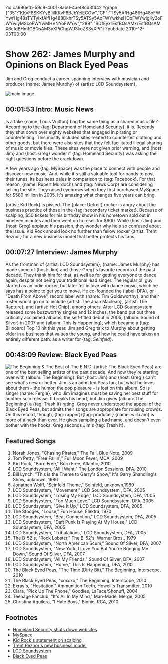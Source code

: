?id ca696efb-59c9-4001-8ab0-4aef8cd3f442
?graph {"35":"KKvF8SKKYyBIiilKKvF8BJbYelECOw","CF":"TSy5AfHg48fHg48oFWYwfHg48sTYTyIxfAifHg488DkhrTSy5ATSy5AoFWYwkhsHOoFWYwlgKy3oFWYwiyMScoFWYwMHVNYoFWYw","289":"BDfEyxrEsfBQsAMxrEsfBQsAMX6cfdBHm1GBQsAM3yXPiChgWJ3koZS3yXPi"}
?pubdate 2010-12-03T00:00

# Show 262: James Murphy and Opinions on Black Eyed Peas
Jim and Greg conduct a career-spanning interview with musician and producer {name: James Murphy} of {artist: LCD Soundsystem}.

![main image](https://static.soundopinions.org/images/2010/jamesmurphy.jpg)

## 00:01:53 Intro: Music News
Is a fake {name: Louis Vuitton} bag the same thing as a shared music file? According to the {tag: Department of Homeland Security}, it is. Recently they shut down over eighty websites that engaged in pirating or counterfeiting. This mostly included sites related to counterfeit clothing and other goods, but there were also sites that they felt facilitated illegal sharing of music or movie files. These sites were not given prior warning, and {host: Jim} and {host: Greg} wonder if {tag: Homeland Security} was asking the right questions before the crackdown.

A few years ago {tag: MySpace} was the place to connect with people and discover new music. And, while it's still a valuable tool for bands to post their tunes, its business pales in comparison to {tag: Facebook}. For that reason, {name: Rupert Murdoch} and {tag: News Corp} are considering selling the site. They raised eyebrows when they first purchased MySpace for $580 million in 2005. It's amazing what changes five years can bring.

{artist: Kid Rock} is pissed. The {place: Detroit} rocker is angry about the business practice of those in the {tag: secondary ticket market}. Because of scalping, $50 tickets for his birthday show in his hometown sold out in nineteen minutes and then went on to resell for $900. While {host: Jim} and {host: Greg} applaud his passion, they wonder why he's so confused about the issue. Kid Rock should look no further than fellow rocker {artist: Trent Reznor} for a new business model that better protects his fans.

## 00:07:27 Interview: James Murphy
As the frontman of {artist: LCD Soundsystem}, {name: James Murphy} has made some of {host: Jim} and {host: Greg}'s favorite records of the past decade. They thank him for that, as well as for getting everyone to dance again, despite not being your traditional lead singer. The regular ol' guy started as an indie rocker, but later fell in love with dance music, which he says has a point: to get you to move. He co-founded the {label: DFA}, or "Death From Above", record label with {name: Tim Goldsworthy}, and their roster would go on to include {artist: The Juan Maclean}, {artist: The Rapture}, and {artist: Hot Chip}, among others. After LCD Soundsystem released some buzzworthy singles and 12 inches, the band put out three critically acclaimed albums: the self-titled debut in 2005, {album: Sound of Silver} in 2007 and {album: This Is Happening}, which became a {tag: Billboard} Top 10 hit this year. Jim and Greg talk to Murphy about getting older in a business that values the young, and how he could have taken an entirely different path: as a writer for {tag: *Seinfeld*}.

## 00:48:09 Review: Black Eyed Peas
![The Beginning & The Best of The E.N.D.](https://static.soundopinions.org/assets/262/2890.jpg)
{artist: The Black Eyed Peas} are one of the best selling artists of the past decade. And now they're starting over with {album: The Beginning}. But {host: Jim} and {host: Greg } can't see what's new or better. Jim is an admitted Peas fan, but what he loves about them – the humor, the pop pleasure – is lost on this album. So is singer {name: Fergie}, who Jim imagines must be saving her best stuff for another solo release. It breaks his heart, but Jim gives {album: The Beginning} a {tag: Trash It} rating. Greg never understood the appeal of the Black Eyed Peas, but admits their songs are appropriate for rousing crowds. On this record, though, {tag: rapper}/{tag: producer} {name: will.i.am} is more of a hack than ever. He gives sampling a bad name, and doesn't even bother with the hooks. Greg seconds Jim's {tag: Trash It}.

## Featured Songs
1. Norah Jones, "Chasing Pirates," The Fall, Blue Note, 2009
2. Tom Petty, "Free Fallin'," Full Moon Fever, MCA, 2009
3. Kid Rock, "Born Free," Born Free, Atlantic, 2010
4. LCD Soundsystem, "All I Want," The London Sessions, DFA, 2010
5. Bill Lynch, "This is the Theme to Garry's Show," It's Garry Shandling's Show, unknown, 1986
6. Jonathan Wolff, "Seinfeld Theme," Seinfeld, unknown,1989
7. LCD Soundsystem, "Movement," LCD Soundsystem , DFA, 2005
8. LCD Soundsystem, "Losing My Edge," LCD Soundsystem, DFA, 2005
9. LCD Soundsystem, "Too Much Love," LCD Soundsystem, DFA, 2005
10. LCD Soundsystem, "Give It Up," LCD Soundsystem, DFA, 2005
11. The Stooges, "Loose," Fun House, Elektra, 1970
12. LCD Soundsystem, "Beat Connection," LCD Soundsystem, DFA, 2005
13. LCD Soundsystem, "Daft Punk Is Playing At My House," LCD Soundsystem, DFA, 2005
14. LCD Soundsystem, "Tribulations," LCD Soundsystem, DFA, 2005
15. The B-52's, "Rock Lobster," The B-52's, Warner Bros., 1979
16. LCD Soundsystem, "North American Scum," Sound Of Silver, DFA, 2007
17. LCD Soundsystem, "New York, I Love You But You're Bringing Me Down," Sound Of Silver, DFA, 2007
18. LCD Soundsystem, "All My Friends," Sound Of Silver, DFA, 2007
19. LCD Soundsystem, "Home," This Is Happening, DFA, 2010
20. The Black Eyed Peas, "The Time (Dirty Bit)," The Beginning, Interscope, 2010
21. The Black Eyed Peas, "xoxoxo," The Beginning, Interscope, 2010
22. Exray's, "Hesitation," Ammunition Teeth, Howell's Transmitter, 2010
23. Ciara, "Pick Up The Phone," Goodies, LaFace/Shonuff, 2004
24. Teenage Fanclub, "It's All In My Mind," Man-Made, Merge, 2005
25. Christina Aguilera, "I Hate Boys," Bionic, RCA, 2010

## Footnotes
- [Homeland Security shuts down websites](http://www.nytimes.com/2010/11/27/technology/27torrent.html?_r=1&src=me)
- [MySpace](http://www.myspace.com/)
- [Kid Rock's statement on scalping](https://web.archive.org/web/20101202025819/http://www.kidrock.com/news/fans-upset-about-ford-field-tickets-and-what-not/)
- [Trent Reznor's new business model](http://latimesblogs.latimes.com/music_blog/2009/03/trent-reznor-lo.html)
- [LCD Soundsystem](http://www.lcdsoundsystem.com/)
- [Black Eyed Peas](http://www.blackeyedpeas.com/)
